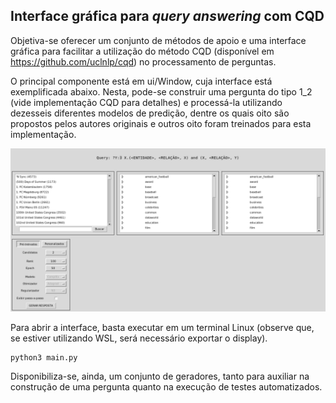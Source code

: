 ## Interface gráfica para _query answering_ com CQD

Objetiva-se oferecer um conjunto de métodos de apoio e uma interface gráfica para facilitar a utilização do método CQD (disponível em https://github.com/uclnlp/cqd) no processamento de perguntas.

O principal componente está em ui/Window, cuja interface está exemplificada abaixo. Nesta, pode-se construir uma pergunta do tipo 1\_2 (vide implementação CQD para detalhes) e processá-la utilizando dezesseis diferentes modelos de predição, dentre os quais oito são propostos pelos autores originais e outros oito foram treinados para esta implementação.

![interface](./img/interface.png)

Para abrir a interface, basta executar em um terminal Linux (observe que, se estiver utilizando WSL, será necessário exportar o display).
```
python3 main.py
```

Disponibiliza-se, ainda, um conjunto de geradores, tanto para auxiliar na construção de uma pergunta quanto na execução de testes automatizados.